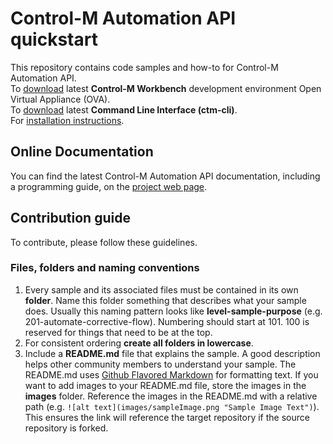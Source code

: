 # Control-M Automation API quickstart

This repository contains code samples and how-to for Control-M Automation API.  
To [download](https://s3-us-west-2.amazonaws.com/controlm-appdev/release/v4/workbench_ova-1.0.0-20170504.084926-37.ova) latest **Control-M Workbench** development environment Open Virtual Appliance (OVA).  
To [download](https://s3-us-west-2.amazonaws.com/controlm-appdev/release/v4/ctm-cli.tgz) latest **Command Line Interface (ctm-cli)**.  
For [installation instructions](https://docs.bmc.com/docs/display/public/workloadautomation/Control-M+Automation+API+-+Installation).  

## Online Documentation
You can find the latest Control-M Automation API documentation, including a programming guide, on the [project web page](https://docs.bmc.com/docs/display/public/workloadautomation/Control-M+Automation+API+-+Getting+Started+Guide).

## Contribution guide
To contribute, please follow these guidelines.

### Files, folders and naming conventions
1. Every sample and its associated files must be contained in its own **folder**. Name this folder something that describes what your sample does. Usually this naming pattern looks like **level-sample-purpose** (e.g. 201-automate-corrective-flow). Numbering should start at 101. 100 is reserved for things that need to be at the top.
2. For consistent ordering **create all folders in lowercase**.
3. Include a **README.md** file that explains the sample. A good description helps other community members to understand your sample. The README.md uses [Github Flavored Markdown](https://guides.github.com/features/mastering-markdown/) for formatting text. If you want to add images to your README.md file, store the images in the **images** folder. Reference the images in the README.md with a relative path (e.g. `![alt text](images/sampleImage.png "Sample Image Text")`). This ensures the link will reference the target repository if the source repository is forked.

